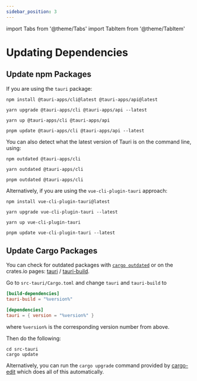 ```yaml
---
sidebar_position: 3
---
```


import Tabs from '@theme/Tabs'
import TabItem from '@theme/TabItem'

# Updating Dependencies

## Update npm Packages

If you are using the `tauri` package:

<Tabs groupId="package-manager">
  <TabItem value="npm">

```shell
npm install @tauri-apps/cli@latest @tauri-apps/api@latest
```

  </TabItem>
  <TabItem value="Yarn Classic">

```shell
yarn upgrade @tauri-apps/cli @tauri-apps/api --latest
```

  </TabItem>
  <TabItem value="Yarn Berry">

```shell
yarn up @tauri-apps/cli @tauri-apps/api
```

  </TabItem>
  <TabItem value="pnpm">

```shell
pnpm update @tauri-apps/cli @tauri-apps/api --latest
```

  </TabItem>
</Tabs>

You can also detect what the latest version of Tauri is on the command line, using:

<Tabs groupId="package-manager">
  <TabItem value="npm">

```shell
npm outdated @tauri-apps/cli
```

  </TabItem>
  <TabItem value="Yarn">

```shell
yarn outdated @tauri-apps/cli
```

  </TabItem>
  <TabItem value="pnpm">

```shell
pnpm outdated @tauri-apps/cli
```

  </TabItem>
</Tabs>

Alternatively, if you are using the `vue-cli-plugin-tauri` approach:

<Tabs groupId="package-manager">
  <TabItem value="npm">

```shell
npm install vue-cli-plugin-tauri@latest
```

  </TabItem>
  <TabItem value="Yarn Classic">

```shell
yarn upgrade vue-cli-plugin-tauri --latest
```

  </TabItem>
  <TabItem value="Yarn Berry">

```shell
yarn up vue-cli-plugin-tauri
```

  </TabItem>
  <TabItem value="pnpm">

```shell
pnpm update vue-cli-plugin-tauri --latest
```

  </TabItem>
</Tabs>

## Update Cargo Packages

You can check for outdated packages with [`cargo outdated`][] or on the crates.io pages: [tauri][] / [tauri-build][].

Go to `src-tauri/Cargo.toml` and change `tauri` and `tauri-build` to

```toml
[build-dependencies]
tauri-build = "%version%"

[dependencies]
tauri = { version = "%version%" }
```

where `%version%` is the corresponding version number from above. <!-- TODO: (You can just use the `MAJOR.MINOR`) version, like `0.9`. -->

Then do the following:

```shell
cd src-tauri
cargo update
```

Alternatively, you can run the `cargo upgrade` command provided by [cargo-edit][] which does all of this automatically.

[`cargo outdated`]: https://github.com/kbknapp/cargo-outdated
[tauri]: https://crates.io/crates/tauri/versions
[tauri-build]: https://crates.io/crates/tauri-build/versions
[cargo-edit]: https://github.com/killercup/cargo-edit
